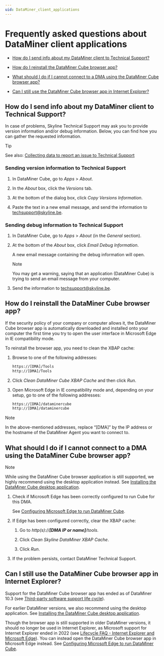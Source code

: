 ```yaml
---
uid: DataMiner_client_applications
---
```


# Frequently asked questions about DataMiner client applications

- [How do I send info about my DataMiner client to Technical Support?](#how-do-i-send-info-about-my-dataminer-client-to-technical-support)

- [How do I reinstall the DataMiner Cube browser app?](#how-do-i-reinstall-the-dataminer-cube-browser-app)

- [What should I do if I cannot connect to a DMA using the DataMiner Cube browser app?](#what-should-i-do-if-i-cannot-connect-to-a-dma-using-the-dataminer-cube-browser-app)

- [Can I still use the DataMiner Cube browser app in Internet Explorer?](#can-i-still-use-the-dataminer-cube-browser-app-in-internet-explorer)

## How do I send info about my DataMiner client to Technical Support?

In case of problems, Skyline Technical Support may ask you to provide version information and/or debug information. Below, you can find how you can gather the requested information.

> [!TIP]
> See also: [Collecting data to report an issue to Technical Support](xref:Collecting_data_to_report_an_issue_to_TechSupport)

### Sending version information to Technical Support

1. In DataMiner Cube, go to *Apps* > *About*.

1. In the *About* box, click the *Versions* tab.

1. At the bottom of the dialog box, click *Copy Versions Information*.

1. Paste the text in a new email message, and send the information to [techsupport@skyline.be](mailto:techsupport%40skyline.be).

### Sending debug information to Technical Support

1. In DataMiner Cube, go to *Apps* > *About* (in the *General* section).

1. At the bottom of the *About* box, click *Email Debug Information*.

   A new email message containing the debug information will open.

   > [!NOTE]
   > You may get a warning, saying that an application (DataMiner Cube) is trying to send an email message from your computer.

1. Send the information to [techsupport@skyline.be](mailto:techsupport%40skyline.be).

## How do I reinstall the DataMiner Cube browser app?

If the security policy of your company or computer allows it, the DataMiner Cube browser app is automatically downloaded and installed onto your computer the first time you try to open the user interface in Microsoft Edge in IE compatibility mode.

To reinstall the browser app, you need to clean the XBAP cache:

1. Browse to one of the following addresses:

   ```txt
   https://[DMA]/Tools
   http://[DMA]/Tools
   ```

1. Click *Clean DataMiner Cube XBAP Cache* and then click *Run*.

1. Open Microsoft Edge in IE compatibility mode and, depending on your setup, go to one of the following addresses:

   ```txt
   https://[DMA]/dataminercube
   http://[DMA]/dataminercube
   ```

> [!NOTE]
> In the above-mentioned addresses, replace “\[DMA\]” by the IP address or the hostname of the DataMiner Agent you want to connect to.

## What should I do if I cannot connect to a DMA using the DataMiner Cube browser app?

> [!NOTE]
> While using the DataMiner Cube browser application is still supported, we highly recommend using the desktop application instead. See [Installing the DataMiner Cube desktop application](xref:Installing_the_DataMiner_Cube_desktop_application).

1. Check if Microsoft Edge has been correctly configured to run Cube for this DMA.

   See [Configuring Microsoft Edge to run DataMiner Cube](xref:Configuring_Microsoft_edge_to_run_Cube).

1. If Edge has been configured correctly, clear the XBAP cache:

   1. Go to *http(s)://**\[DMA IP or name\]**/tools*.

   1. Click *Clean Skyline DataMiner XBAP Cache*.

   1. Click *Run*.

1. If the problem persists, contact DataMiner Technical Support.

## Can I still use the DataMiner Cube browser app in Internet Explorer?

Support for the DataMiner Cube browser app has ended as of DataMiner 10.3 (see [Third-party software support life cycle](xref:Software_support_life_cycles#third-party-software-support-life-cycle)).

For earlier DataMiner versions, we also recommend using the desktop application. See [Installing the DataMiner Cube desktop application](xref:Installing_the_DataMiner_Cube_desktop_application).

Though the browser app is still supported in older DataMiner versions, it should no longer be used in Internet Explorer, as Microsoft support for Internet Explorer ended in 2022 (see [Lifecycle FAQ - Internet Explorer and Microsoft Edge](https://docs.microsoft.com/en-us/lifecycle/faq/internet-explorer-microsoft-edge)). You can instead open the DataMiner Cube browser app in Microsoft Edge instead. See [Configuring Microsoft Edge to run DataMiner Cube](xref:Configuring_Microsoft_edge_to_run_Cube).
